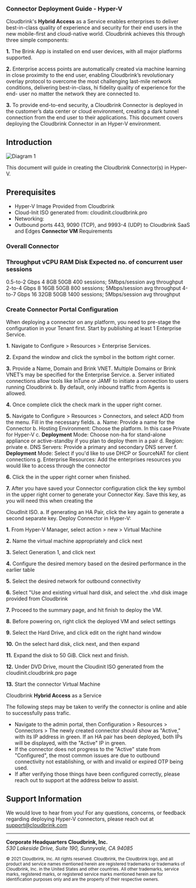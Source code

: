### Connector **Deployment** Guide - Hyper-V

Cloudbrink's **Hybrid Access** as a Service enables enterprises to deliver best-in-class quality of experience and security for their end users in the new mobile-first and cloud-native world. Cloudbrink achieves this through three simple components:

**1.** The Brink App is installed on end user devices, with all major platforms supported.

**2.** Enterprise access points are automatically created via machine learning in close proximity to the end user, enabling Cloudbrink’s revolutionary overlay protocol to overcome the most challenging last-mile network conditions, delivering best-in-class, hi fidelity quality of experience for the end- user no matter the network they are connected to.

**3.** To provide end-to-end security, a Cloudbrink Connector is deployed in the customer’s data center or cloud environment, creating a dark tunnel connection from the end user to their applications. This document covers deploying the Cloudbrink Connector in an Hyper-V environment.

## Introduction

![Diagram 1](/api/images/Connector_Deployment_Guide_HyperV/img-009.png)

This document will guide in creating the Cloudbrink Connector(s) in Hyper-V.

## Prerequisites

- Hyper-V Image Provided from Cloudbrink
- Cloud-Init ISO generated from: cloudinit.cloudbrink.pro
- Networking:
- Outbound ports 443, 9090 (TCP), and 9993-4 (UDP) to Cloudbrink SaaS and Edges
**Connector VM** Requirements

### Overall Connector

### Throughput vCPU RAM Disk Expected no. of concurrent user sessions

0.5-to-2 Gbps 4 8GB 50GB 400 sessions; 5Mbps/session avg throughput 2-to-4 Gbps 8 16GB 50GB 800 sessions; 5Mbps/session avg throughput 4-to-7 Gbps 16 32GB 50GB 1400 sessions; 5Mbps/session avg throughput

### **Create** Connector Portal **Configuration**

When deploying a connector on any platform, you need to pre-stage the configuration in your Tenant first. Start by publishing at least 1 Enterprise Service.

**1.** Navigate to Configure > Resources > Enterprise Services.

**2.** Expand the window and click the symbol in the bottom right corner.

**3.** Provide a Name, Domain and Brink VNET. Multiple Domains or Brink VNET’s may be specified for the Enterprise Service. a. Server initiated connections allow tools like InTune or JAMF to initiate a connection to users running Cloudbrink b. By default, only inbound traffic from Agents is allowed.

**4.** Once complete click the check mark in the upper right corner.

**5.** Navigate to Configure > Resources > Connectors, and select ADD from the menu. Fill in the necessary fields. a. Name: Provide a name for the Connector b. Hosting Environment: Choose the platform. In this case Private for Hyper-V c. **Deployment** Mode: Choose non-ha for stand-alone appliance or active-standby if you plan to deploy them in a pair d. Region: private e. DNS Servers: Provide a primary and secondary DNS server f. **Deployment** Mode: Select if you'd like to use DHCP or SourceNAT for client connections g. Enterprise Resources: Add the enterprises resources you would like to access through the connector

**6.** Click the in the upper right corner when finished.

**7.** After you have saved your Connector configuration click the key symbol in the upper right corner to generate your Connector Key. Save this key, as you will need this when creating the

CloudInit ISO. a. If generating an HA Pair, click the key again to generate a second separate key. Deploy Connector in Hyper-V:

**1.** From Hyper-V Manager, select action > new > Virtual Machine

**2.** Name the virtual machine appropriately and click next

**3.** Select Generation 1, and click next

**4.** Configure the desired memory based on the desired performance in the earlier table

**5.** Select the desired network for outbound connectivity

**6.** Select "Use and existing virtual hard disk, and select the .vhd disk image provided from Cloudbrink

**7.** Proceed to the summary page, and hit finish to deploy the VM.

**8.** Before powering on, right click the deployed VM and select settings

**9.** Select the Hard Drive, and click edit on the right hand window

**10.** On the select hard disk, click next, and then expand

**11.** Expand the disk to 50 GiB. Click next and finish.

**12.** Under DVD Drive, mount the Cloudinit ISO generated from the cloudinit.cloudbrink.pro page

**13.** Start the connector Virtual Machine

Cloudbrink **Hybrid Access** as a Service

The following steps may be taken to verify the connector is online and able to successfully pass trafic.
- Navigate to the admin portal, then Configuration > Resources > Connectors > The newly
created connector should show as "Active," with its IP address in green. If an HA pair has been deployed, both IPs will be displayed, with the "Active" IP in green.
- If the connector does not progress to the "Active" state from "Configured", the most common
issues are due to outbound connectivity not establishing, or with and invalid or expired OTP being used.
- If after verifying those things have been configured correctly, please reach out to support at the
address below to assist.

## Support Information

We would love to hear from you! For any questions, concerns, or feedback regarding deploying Hyper-V connectors, please reach out at support@cloudbrink.com

---
  
  **Corporate Headquarters Cloudbrink, Inc.**  
  *530 Lakeside Drive, Suite 190, Sunnyvale, CA 94085*

  <sub>© 2021 Cloudbrink, Inc. All rights reserved. Cloudbrink, the Cloudbrink logo, and all product and service names mentioned herein are registered trademarks or trademarks of Cloudbrink, Inc. in the United States and other countries. All other trademarks, service marks, registered marks, or registered service marks mentioned herein are for identification purposes only and are the property of their respective owners.</sub>
